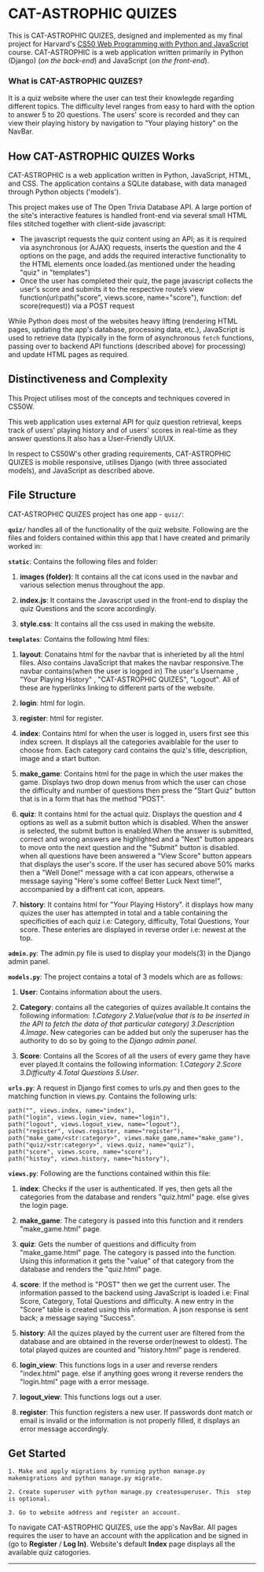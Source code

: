 # CAT-ASTROPHIC QUIZES


This is CAT-ASTROPHIC QUIZES, designed and implemented as my final project for Harvard's [CS50 Web Programming with Python and JavaScript](https://cs50.harvard.edu/web/2020/) course. CAT-ASTROPHIC is a web application written primarily in Python (Django) (*on the back-end*) and JavaScript (*on the front-end*).


### What is CAT-ASTROPHIC QUIZES?

It is a quiz website where the user can test their knowlegde regarding different topics. The difficulty level ranges from easy to hard with the option to answer 5 to 20 questions. The users' score is recorded and they can view their playing history by navigation to "Your playing history" on the NavBar.

## How CAT-ASTROPHIC QUIZES Works

 CAT-ASTROPHIC is a web application written in Python, JavaScript, HTML, and CSS. The application contains a SQLite database, with data managed through Python objects ('models').

This project makes use of The Open Trivia Database API. 
A large portion of the site's interactive features is handled front-end via several small HTML files stitched together with client-side javascript:
* The javascript requests the quiz content using an API; as it is required via asynchronous (or AJAX) requests, inserts the question and the 4 options on the page, and adds the required interactive functionality to the HTML elements once loaded.(as mentioned under the heading "quiz" in "templates")
* Once the user has completed their quiz, the page javascript collects the user's score and submits it to the respective route’s view function(url:path("score", views.score, name="score"), function: def score(request)) via a POST request

While Python does most of the websites heavy lifting (rendering HTML pages, updating the app's database, processing data, etc.), JavaScript is used to retrieve data (typically in the form of asynchronous `fetch` functions, passing over to backend API functions (described above) for processing) and update HTML pages as required.

## Distinctiveness and Complexity

This Project utilises most of the concepts and techniques covered in CS50W. 

This web application uses external API for quiz question retrieval, keeps track of users' playing history and of users' scores in real-time as they answer questions.It also has a User-Friendly UI/UX.

In respect to CS50W's other grading requirements, CAT-ASTROPHIC QUIZES is mobile responsive, utilises Django (with three associated models), and JavaScript as described above.

## File Structure
 CAT-ASTROPHIC QUIZES project has one app - `quiz/`:

**`quiz/`** handles all of the functionality of the quiz website. Following are the files and folders contained within this app that I have created and primarily worked in:

**`static`**: Contains the following files and folder:
1. **images (folder)**: It contains all the cat icons used in the navbar and various selection menus throughout the app.

2. **index.js**: It contains the Javascript used in the front-end to display the quiz Questions and the score accordingly.

3. **style.css**: It contains all the css used in making the website.

**`templates`**: Contains the following html files:
1. **layout**: Conatains html for the navbar that is inherieted by all the html files. Also contains JavaScript that makes the navbar responsive.The navbar contains(when the user is logged in) The user's Username , "Your Playing History" , "CAT-ASTROPHIC QUIZES", "Logout". All of these are hyperlinks linking to different parts of the website.

2. **login**: html for login.

3. **register**: html for register.

4. **index**: Contains html for when the user is logged in, users first see this index screen. It displays all the categories avaiblable for the user to choose from. Each category card contains the quiz's title, description, image and a start button.

5. **make_game**: Contains html for the page in which the user makes the game. Displays two drop down menus from which the user can chose the difficulty and number of questions then press the "Start Quiz" button that is in a form that has the method "POST".

6. **quiz**: It contains html for the actual quiz. Displays the question and 4 options as well as a submit button which is disabled. When the answer is selected, the submit button is enabled.When the answer is submitted, correct and wrong answers are highlighted and a "Next" button appears to move onto the next question and the "Submit" button is disabled. when all questions have been answered a "View Score" button appears that displays the user's score. If the user has secured above 50% marks then a "Well Done!" message with a cat icon appears, otherwise a message saying "Here's some coffee! Better Luck Next time!", accompanied by a diffrent cat icon, appears.

7. **history**: It contains html for "Your Playing History". it displays how many quizes the user has attempted in total and a table containing the specificities of each quiz i.e: Category, difficulty, Total Questions, Your score. These enteries are displayed in reverse order i.e: newest at the top.

**`admin.py`**: The admin.py file is used to display your models(3) in the Django admin panel.

**`models.py`**: The project contains a total of 3 models which are as follows:
1. **User**: Contains information about the users.

2. **Category**: contains all the categories of quizes available.It contains the following information: *1.Category 2.Value(value that is to be inserted in the API to fetch the data of that particular category) 3.Description 4.Image*. New categories can be added but only the superuser has the authority to do so by going to the *Django admin panel*.

3. **Score**: Contains all the Scores of all the users of every game they have ever played.It contains the following information: *1.Category 2.Score 3.Difficulty 4.Total Questions 5.User*.

**`urls.py`**: A request in Django first comes to urls.py and then goes to the matching function in views.py. Contains the following urls:     
```
path("", views.index, name="index"),
path("login", views.login_view, name="login"),
path("logout", views.logout_view, name="logout"),
path("register", views.register, name="register"),
path("make_game/<str:category>", views.make_game,name="make_game"),
path("quiz/<str:category>", views.quiz, name="quiz"),
path("score", views.score, name="score"),
path("histoy", views.history, name="history"),
```
**`views.py`**: Following are the functions contained within this file:

1. **index**: Checks if the user is authenticated. If yes, then gets all the categories from the database and renders "quiz.html" page. else gives the login page.

2. **make_game**: The category is passed into this function and it renders "make_game.html" page.

3. **quiz**: Gets the number of questions and difficulty from "make_game.html" page. The category is passed into the function. Using this information it gets the "value" of that category from the database and renders the "quiz.html" page.

4. **score**: If the method is "POST" then we get the current user. The information passed to the backend using JavaScript is loaded i.e: Final Score, Category, Total Questions and difficulty. A new entry in the "Score" table is created using this information. A json response is sent back; a message saying "Success".

5. **history**: All the quizes played by the current user are filtered from the database and are obtained in the reverse order(newest to oldest). The total played quizes are counted and "history.html" page is rendered.

6. **login_view**: This functions logs in a user and reverse renders "index.html" page. else if anything goes wrong it reverse renders the "login.html" page with a error message.

7. **logout_view**: This functions logs out a user.

8. **register**: This function registers a new user. If passwords dont match or email is invalid or the information is not properly filled, it displays an error message accordingly.

## Get Started

```
1. Make and apply migrations by running python manage.py     makemigrations and python manage.py migrate.

2. Create superuser with python manage.py createsuperuser. This  step is optional.

3. Go to website address and register an account.
```
To navigate CAT-ASTROPHIC QUIZES, use the app's NavBar. All pages requires the user to have an account with the application and be signed in (go to **Register** / **Log In)**. Website's default **Index** page displays all the available quiz catogories.



<hr>